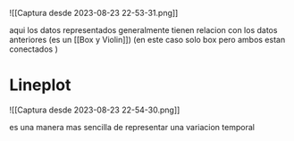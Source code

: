 ![[Captura desde 2023-08-23 22-53-31.png]]

aqui los datos representados generalmente tienen relacion con los datos anteriores (es un [[Box y Violin]]) (en este caso solo box pero ambos estan conectados )

# Lineplot
![[Captura desde 2023-08-23 22-54-30.png]]

es una manera mas sencilla de representar una variacion temporal
